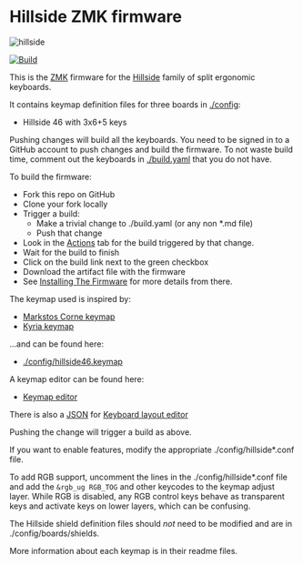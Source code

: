 # Hillside ZMK firmware

![hillside](https://imgur.com/emWDXiT.png)

[![Build](https://github.com/wdmnn/zmk-config/actions/workflows/build.yml/badge.svg)](https://github.com/wdmnn/zmk-config/actions/workflows/build.yml)

This is the [ZMK](https://zmk.dev/docs) firmware
 for the [Hillside](https://github.com/mmccoyd/hillside) family of split ergonomic keyboards.

It contains keymap definition files for three boards in [./config](./config):

 - Hillside 46 with 3x6+5 keys

Pushing changes will build all the keyboards. You need to be signed in to a GitHub account to push changes and build the firmware. To not waste build time, comment out the keyboards in [./build.yaml](./build.yaml) that you do not have.

To build the firmware:

- Fork this repo on GitHub
- Clone your fork locally
- Trigger a build:
  - Make a trivial change to ./build.yaml (or any non *.md file)
  - Push that change
- Look in the [Actions](https://github.com/wdmnn/zmk-config/actions) tab
     for the build triggered by that change. 
- Wait for the build to finish
- Click on the build link next to the green checkbox
- Download the artifact file with the firmware
- See [Installing The Firmware](https://zmk.dev/docs/user-setup#installing-the-firmware)
  for more details from there.

The keymap used is inspired by:

- [Markstos Corne keymap](https://mark.stosberg.com/markstos-corne-3x5-1-keyboard-layout/)
- [Kyria keymap](https://keymapdb.com/keymaps/default-kyria/)

...and can be found here:
- [./config/hillside46.keymap](./config/hillside46.keymap)

A keymap editor can be found here:
- [Keymap editor](https://nickcoutsos.github.io/keymap-editor)

There is also a [JSON](./config/hillside-46.json) for [Keyboard layout editor](http://www.keyboard-layout-editor.com/#/)

Pushing the change will trigger a build as above.

If you want to enable features,
  modify the appropriate ./config/hillside*.conf file.

To add RGB support, uncomment the lines in the ./config/hillside*.conf file
  and add the ```&rgb_ug RGB_TOG``` and other keycodes to the keymap adjust layer.
While RGB is disabled, any RGB control keys
  behave as transparent keys and activate keys on lower layers,
  which can be confusing.

The Hillside shield definition files should *not* need to be modified and are in ./config/boards/shields.

More information about each keymap is in their readme files.
